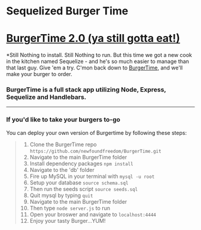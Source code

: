 # Sequelized Burger Time

# [BurgerTime 2.0 (ya still gotta eat!)](https://radiant-citadel-77509.herokuapp.com/)

*Still Nothing to install. Still Nothing to run.  But this time we got a new cook in the kitchen named Sequelize - and he's so much easier to manage than that last guy. Give 'em a try. C'mon back down to [BurgerTime](https://radiant-citadel-77509.herokuapp.com/), and we'll make your burger to order.
<br>
### BurgerTime is a full stack app utilizing Node, Express, **Sequelize** and Handlebars.
---
### If you'd like to take your burgers to-go
You can deploy your own version of Burgertime by following these steps:

> 1. Clone the BurgerTime repo `https://github.com/newfoundfreedom/BurgerTime.git`
> 2. Navigate to the main BurgerTime folder
> 3. Install dependency packages `npm install`
> 4. Navigate to the 'db' folder 
> 5. Fire up MySQL in your terminal with `mysql -u root`
> 6. Setup your database `source schema.sql`
> 7. Then run the seeds script `source seeds.sql`
> 8. Quit mysql by typing `quit`
> 9. Navigate to the main BurgerTime folder
> 10. Then type `node server.js` to run
> 11. Open your broswer and navigate to `localhost:4444`
> 12. Enjoy your tasty Burger...YUM!
